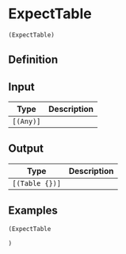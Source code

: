# ExpectTable

```clojure
(ExpectTable)
```

## Definition


## Input
| Type | Description |
|------|-------------|
| `[(Any)]` |  |


## Output
| Type | Description |
|------|-------------|
| `[(Table {})]` |  |


## Examples

```clojure
(ExpectTable

)
```
